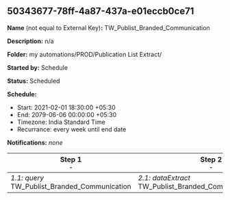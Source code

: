 ## 50343677-78ff-4a87-437a-e01eccb0ce71

**Name** (not equal to External Key)**:** TW_Publist_Branded_Communication

**Description:** n/a

**Folder:** my automations/PROD/Publication List Extract/

**Started by:** Schedule

**Status:** Scheduled

**Schedule:**

* Start: 2021-02-01 18:30:00 +05:30
* End: 2079-06-06 00:00:00 +05:30
* Timezone: India Standard Time
* Recurrance: every week until end date

**Notifications:** _none_


| Step 1<br>_<small>-</small>_ | Step 2<br>_<small>-</small>_ | Step 3<br>_<small>-</small>_ |
| --- | --- | --- |
| _1.1: query_<br>TW_Publist_Branded_Communication | _2.1: dataExtract_<br>TW_Publist_Branded_Communication_extract | _3.1: fileTransfer_<br>TW_Publist_Branded_Communication_tranfer |
